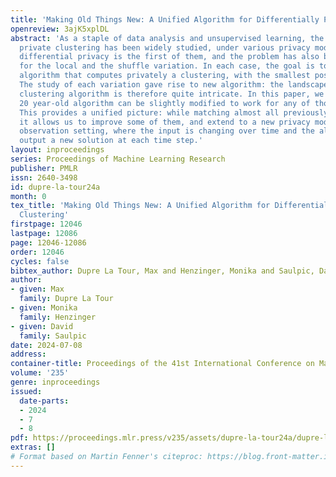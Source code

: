 ```yaml
---
title: 'Making Old Things New: A Unified Algorithm for Differentially Private Clustering'
openreview: 3ajK5xplDL
abstract: 'As a staple of data analysis and unsupervised learning, the problem of
  private clustering has been widely studied, under various privacy models. Centralized
  differential privacy is the first of them, and the problem has also been studied
  for the local and the shuffle variation. In each case, the goal is to design an
  algorithm that computes privately a clustering, with the smallest possible error.
  The study of each variation gave rise to new algorithm: the landscape of private
  clustering algorithm is therefore quite intricate. In this paper, we show that a
  20 year-old algorithm can be slightly modified to work for any of those models.
  This provides a unified picture: while matching almost all previously known results,
  it allows us to improve some of them, and extend to a new privacy model, the continual
  observation setting, where the input is changing over time and the algorithm must
  output a new solution at each time step.'
layout: inproceedings
series: Proceedings of Machine Learning Research
publisher: PMLR
issn: 2640-3498
id: dupre-la-tour24a
month: 0
tex_title: 'Making Old Things New: A Unified Algorithm for Differentially Private
  Clustering'
firstpage: 12046
lastpage: 12086
page: 12046-12086
order: 12046
cycles: false
bibtex_author: Dupre La Tour, Max and Henzinger, Monika and Saulpic, David
author:
- given: Max
  family: Dupre La Tour
- given: Monika
  family: Henzinger
- given: David
  family: Saulpic
date: 2024-07-08
address:
container-title: Proceedings of the 41st International Conference on Machine Learning
volume: '235'
genre: inproceedings
issued:
  date-parts:
  - 2024
  - 7
  - 8
pdf: https://proceedings.mlr.press/v235/assets/dupre-la-tour24a/dupre-la-tour24a.pdf
extras: []
# Format based on Martin Fenner's citeproc: https://blog.front-matter.io/posts/citeproc-yaml-for-bibliographies/
---
```

